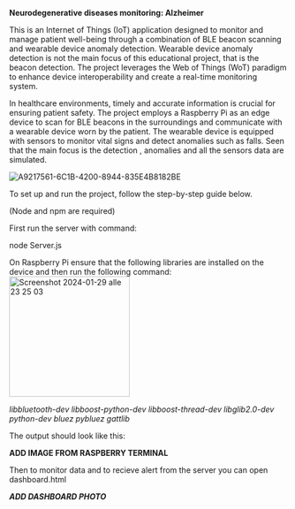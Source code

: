 **Neurodegenerative diseases monitoring: Alzheimer**

This is an Internet of Things (IoT) application designed to monitor and manage patient well-being through a combination of BLE beacon scanning and wearable device anomaly detection.
Wearable device anomaly detection is not the main focus of this educational project, that is the beacon detection.
The project leverages the Web of Things (WoT) paradigm to enhance device interoperability and create a real-time monitoring system.

In healthcare environments, timely and accurate information is crucial for ensuring patient safety. 
The project employs a Raspberry Pi as an edge device to scan for BLE beacons in the surroundings and communicate with a wearable device worn by the patient. 
The wearable device is equipped with sensors to monitor vital signs and detect anomalies such as falls. Seen that the main focus is the detection , anomalies and all the 
sensors data are simulated. 

![A9217561-6C1B-4200-8944-835E4B8182BE](https://github.com/UniSalento-IDALab-IoTCourse-2021-2022/wot-project-part1-MarcoStabile/assets/105797309/c321a90d-9993-454d-b2af-bb0f7425559c)

To set up and run the project, follow the step-by-step guide below.

(Node and npm are required)

First run the server with command:

node Server.js

On Raspberry Pi ensure that the following libraries are installed on the device and then run the following command:
<img width="218" alt="Screenshot 2024-01-29 alle 23 25 03" src="https://github.com/UniSalento-IDALab-IoTCourse-2021-2022/wot-project-part1-MarcoStabile/assets/105797309/35adb5a8-44d5-4e8e-b0a8-71a53d78cb0f">

*libbluetooth-dev
libboost-python-dev 
libboost-thread-dev 
libglib2.0-dev 
python-dev 
bluez 
pybluez 
gattlib*

The output should look like this:

****ADD IMAGE FROM RASPBERRY TERMINAL****

Then to monitor data and to recieve alert from the server you can open dashboard.html

***ADD DASHBOARD PHOTO***


